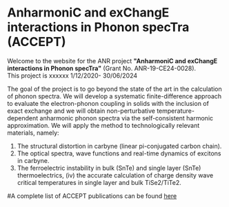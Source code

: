 # AnharmoniC and exChangE interactions in Phonon specTra (ACCEPT)
Welcome to the website for the ANR project **"AnharmoniC and exChangE interactions in Phonon specTra"** (Grant No. ANR-19-CE24-0028).  
This project is xxxxxx 1/12/2020- 30/06/2024


The goal of the project is to go beyond the state of the art in the calculation of phonon spectra. We will develop a systematic finite-difference approach to evaluate the electron-phonon coupling in solids with the inclusion of exact exchange and we will obtain non-perturbative temperature-dependent anharmonic phonon spectra via the self-consistent harmonic approximation. We will apply the method to technologically relevant materials, namely: 

1. The structural distortion in carbyne (linear pi-conjugated carbon chain).
2. The optical spectra, wave functions and real-time dynamics of excitons in carbyne.
3. The ferroelectric instability in bulk (SnTe) and single layer (SnTe) thermoelectrics, (iv) the accurate calculation of charge density wave critical temperatures in single layer and bulk TiSe2/TiTe2. 

#A complete list of ACCEPT publications can be found [here](https://awc307.github.io/ANR-ACCEPT/Publications)
